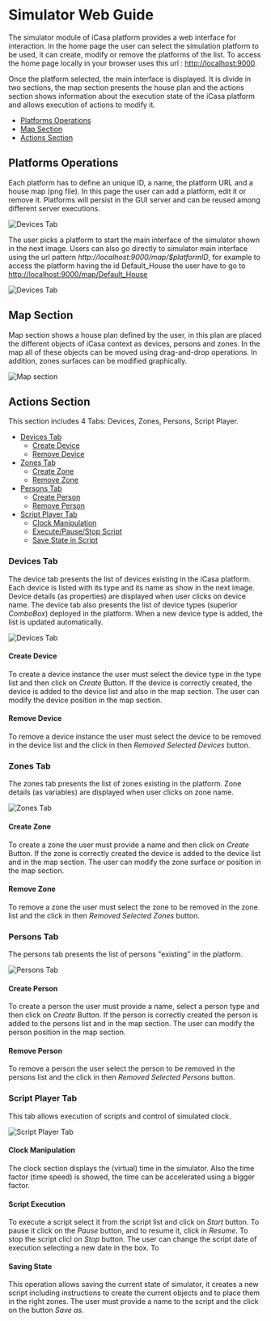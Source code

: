 # Simulator Web Guide

The simulator module of iCasa platform provides a web interface for interaction. In the home page the user can select the simulation platform to be used, it can create, modify or remove the platforms of the list. To access the home page locally in your browser uses this url : [http://localhost:9000](http://localhost:9000). 
    
Once the platform selected, the main interface is displayed. It is divide in two sections, the map section presents the house plan and the actions section shows information about the execution state of the iCasa platform and allows execution of actions to modify it.


- [Platforms Operations](#Platform)
- [Map Section](#Map)
- [Actions Section](#Actions)

<a name="Platform"></a> 
## Platforms Operations

Each platform has to define an unique ID, a name, the platform URL and a house map (png file). In this page the user can add a platform, edit it or remove it. Platforms will persist in the GUI server and can be reused among different server executions. 

![Devices Tab](guide/home-page.png "Device Tab")

The user picks a platform to start the main interface of the simulator shown in the next image. Users can also go directly to simulator main interface using the url pattern _http://localhost:9000/map/$platformID_, for example to access the platform having the id Default_House the user have to go to [http://localhost:9000/map/Default_House](http://localhost:9000/map/Default_House)

![Devices Tab](guide/main-interface.png "Device Tab")

<a name="Map"></a> 
## Map Section

Map section shows a house plan defined by the user, in this plan are placed the different objects of iCasa context as devices, persons and zones. In the map all of these objects can be moved using drag-and-drop operations. In addition, zones surfaces can be modified graphically.

![Map section](guide/map-section.png "Map section")

<a name="Actions"></a> 
## Actions Section

This section includes 4 Tabs: Devices, Zones, Persons, Script Player.

- [Devices Tab](#Devices)
  - [Create Device](#Description)
  - [Remove Device](#Description)
- [Zones Tab](#Zones)
  - [Create Zone](#Description)
  - [Remove Zone](#Description)
- [Persons Tab](#Persons)
  - [Create Person](#Description)
  - [Remove Person](#Description)
- [Script Player Tab](#Script)
  - [Clock Manipulation](#Description)
  - [Execute/Pause/Stop Script](#Description)
  - [Save State in Script](#Description)

<a name="Devices"></a> 
### Devices Tab

The device tab presents the list of devices existing in the iCasa platform. Each device is listed with its type and its name as show in the next image. Device details (as properties) are displayed when user clicks on device name. The device tab also presents the list of device types (superior _ComboBox_) deployed in the platform. When a new device type is added, the list is updated automatically.

![Devices Tab](guide/device-tab.png "Device Tab")

#### Create Device

To create a device instance the user must select the device type in the type list and then click on _Create_ Button. If the device is correctly created, the device is added to the device list and also in the map section. The user can modify the device position in the map section.

#### Remove Device

To remove a device instance the user must select the device to be removed in the device list and the click in then _Removed Selected Devices_ button. 

<a name="Zones"></a>
### Zones Tab

The zones tab presents the list of zones existing in the platform. Zone details (as variables) are displayed when user clicks on zone name.

![Zones Tab](guide/zone-tab.png "Zone Tab")

#### Create Zone

To create a zone the user must provide a name and then click on _Create_ Button. If the zone is correctly created the device is added to the device list and in the map section. The user can modify the zone surface or position in the map section.

#### Remove Zone

To remove a zone the user must select the zone to be removed in the zone list and the click in then _Removed Selected Zones_ button. 

<a name="Persons"></a>
### Persons Tab

The persons tab presents the list of persons "existing" in the platform. 

![Persons Tab](guide/person-tab.png "Persons Tab")

#### Create Person

To create a person the user must provide a name, select a person type and then click on _Create_ Button. If the person is correctly created the person is added to the persons list and in the map section. The user can modify the person position in the map section.

#### Remove Person

To remove a person the user select the person to be removed in the persons list and the click in then _Removed Selected Persons_ button. 

<a name="Script"></a>
### Script Player Tab

This tab allows execution of scripts and control of simulated clock.

![Script Player Tab](guide/script-tab.png "Script Player Tab")

#### Clock Manipulation

The clock section displays the (virtual) time in the simulator. Also the time factor (time speed) is showed, the time can be accelerated using a bigger factor.

#### Script Execution

To execute a script select it from the script list and click on _Start_ button. To pause it click on the _Pause_ button, and to resume it, click in _Resume_. To stop the script clicl on _Stop_ button. The user can change the script date of execution selecting a new date in the box. To 

#### Saving State

This operation allows saving the current state of simulator, it creates a new script including instructions to create the current objects and to place them in the right zones. The user must provide a name to the script and the click on the button _Save as_.